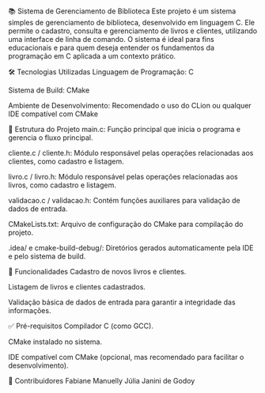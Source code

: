 📚 Sistema de Gerenciamento de Biblioteca
Este projeto é um sistema simples de gerenciamento de biblioteca, desenvolvido em linguagem C. Ele permite o cadastro, consulta e gerenciamento de livros e clientes, utilizando uma interface de linha de comando. O sistema é ideal para fins educacionais e para quem deseja entender os fundamentos da programação em C aplicada a um contexto prático.

🛠️ Tecnologias Utilizadas
Linguagem de Programação: C

Sistema de Build: CMake

Ambiente de Desenvolvimento: Recomendado o uso do CLion ou qualquer IDE compatível com CMake

📁 Estrutura do Projeto
main.c: Função principal que inicia o programa e gerencia o fluxo principal.

cliente.c / cliente.h: Módulo responsável pelas operações relacionadas aos clientes, como cadastro e listagem.

livro.c / livro.h: Módulo responsável pelas operações relacionadas aos livros, como cadastro e listagem.

validacao.c / validacao.h: Contém funções auxiliares para validação de dados de entrada.

CMakeLists.txt: Arquivo de configuração do CMake para compilação do projeto.

.idea/ e cmake-build-debug/: Diretórios gerados automaticamente pela IDE e pelo sistema de build.

🚀 Funcionalidades
Cadastro de novos livros e clientes.

Listagem de livros e clientes cadastrados.

Validação básica de dados de entrada para garantir a integridade das informações.

✅ Pré-requisitos
Compilador C (como GCC).

CMake instalado no sistema.

IDE compatível com CMake (opcional, mas recomendado para facilitar o desenvolvimento).

👥 Contribuidores
Fabiane Manuelly
Júlia Janini de Godoy
